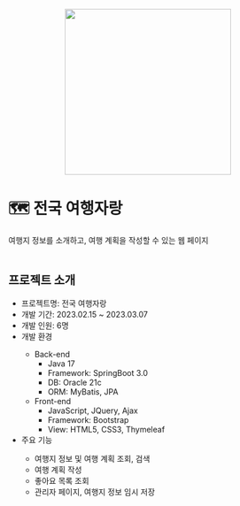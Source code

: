 <p align="center">
  <img src="https://github.com/yy-ham/Trip-Contest/assets/118264054/bca2943a-fd50-40d9-b868-f1dae67182e0" width="300">
</p>

# 🗺 전국 여행자랑
여행지 정보를 소개하고, 여행 계획을 작성할 수 있는 웹 페이지
<br>
<br>

<h2>프로젝트 소개</h2>
<ul>
  <li>프로젝트명: 전국 여행자랑</li>
  <li>개발 기간: 2023.02.15 ~ 2023.03.07</li>
  <li>개발 인원: 6명</li>
  <li>개발 환경</li>
  <ul>
    <li>Back-end
      <ul>
        <li>Java 17</li>
        <li>Framework: SpringBoot 3.0</li>
        <li>DB: Oracle 21c</li>
        <li>ORM: MyBatis, JPA</li>
      </ul>
    </li>
    <li>Front-end
      <ul>
        <li>JavaScript, JQuery, Ajax</li>
        <li>Framework: Bootstrap</li>
        <li>View: HTML5, CSS3, Thymeleaf</li>
      </ul>
    </li>
  </ul>
  <li>주요 기능</li>
    <ul>
      <li>여행지 정보 및 여행 계획 조회, 검색</li>
      <li>여행 계획 작성</li>
      <li>좋아요 목록 조회</li>
      <li>관리자 페이지, 여행지 정보 임시 저장</li>
    </ul>
</ul>


